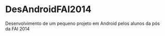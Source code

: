DesAndroidFAI2014
=================

Desenvolvimento de um pequeno projeto em Android pelos alunos da pós da FAI 2014
